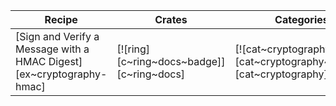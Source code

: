 | Recipe | Crates | Categories |
|--------|--------|------------|
| [Sign and Verify a Message with a HMAC Digest][ex~cryptography-hmac] | [![ring][c~ring~docs~badge]][c~ring~docs] | [![cat~cryptography][cat~cryptography~badge]][cat~cryptography] |
